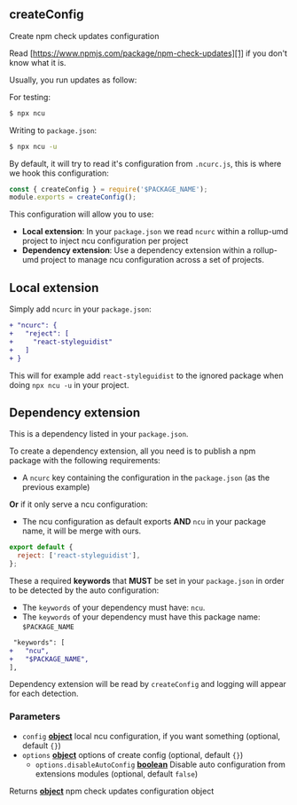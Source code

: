 <!-- Generated by documentation.js. Update this documentation by updating the source code. -->

## createConfig

Create npm check updates configuration

Read [https://www.npmjs.com/package/npm-check-updates][1] if you don't know what it is.

Usually, you run updates as follow:

For testing:

```bash
$ npx ncu
```

Writing to `package.json`:

```bash
$ npx ncu -u
```

By default, it will try to read it's configuration from `.ncurc.js`, this is where we hook this configuration:

```js static
const { createConfig } = require('$PACKAGE_NAME');
module.exports = createConfig();
```

This configuration will allow you to use:

-   **Local extension**: In your `package.json` we read `ncurc` within a rollup-umd project to inject ncu configuration per project
-   **Dependency extension**: Use a dependency extension within a rollup-umd project to manage ncu configuration across a set of projects.

## Local extension

Simply add `ncurc` in your `package.json`:

```diff
+ "ncurc": {
+   "reject": [
+     "react-styleguidist"
+   ]
+ }
```

This will for example add `react-styleguidist` to the ignored package when doing `npx ncu -u` in your project.

## Dependency extension

This is a dependency listed in your `package.json`.

To create a dependency extension, all you need is to publish a npm package with the following requirements:

-   A `ncurc` key containing the configuration in the `package.json` (as the previous example)

**Or** if it only serve a ncu configuration:

-   The ncu configuration as default exports **AND** `ncu` in your package name, it will be merge with ours.

```js static
export default {
  reject: ['react-styleguidist'],
};
```

These a required **keywords** that **MUST** be set in your `package.json` in order to be detected by the auto configuration:

-   The `keywords` of your dependency must have: `ncu`.
-   The `keywords` of your dependency must have this package name: `$PACKAGE_NAME`

```diff
 "keywords": [
+   "ncu",
+   "$PACKAGE_NAME",
],
```

Dependency extension will be read by `createConfig` and logging will appear for each detection.

### Parameters

-   `config` **[object][2]** local ncu configuration, if you want something (optional, default `{}`)
-   `options` **[object][2]** options of create config (optional, default `{}`)
    -   `options.disableAutoConfig` **[boolean][3]** Disable auto configuration from extensions modules (optional, default `false`)

Returns **[object][2]** npm check updates configuration object

[1]: https://www.npmjs.com/package/npm-check-updates

[2]: https://developer.mozilla.org/docs/Web/JavaScript/Reference/Global_Objects/Object

[3]: https://developer.mozilla.org/docs/Web/JavaScript/Reference/Global_Objects/Boolean
